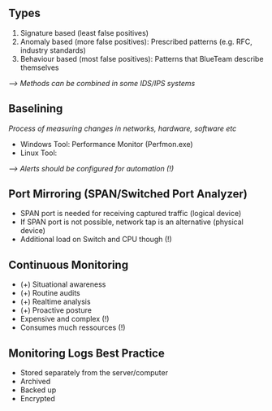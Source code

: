 ## Types

1. Signature based (least false positives)
2. Anomaly based (more false positives): Prescribed patterns (e.g. RFC, industry standards)
3. Behaviour based (most false positives): Patterns that BlueTeam describe themselves

*--> Methods can be combined in some IDS/IPS systems*

## Baselining

*Process of measuring changes in networks, hardware, software etc*

- Windows Tool: Performance Monitor (Perfmon.exe)
- Linux Tool:

*--> Alerts should be configured for automation (!)*

## Port Mirroring (SPAN/Switched Port Analyzer)
- SPAN port is needed for receiving captured traffic (logical device)
- If SPAN port is not possible, network tap is an alternative (physical device)
- Additional load on Switch and CPU though (!)

## Continuous Monitoring
- (+) Situational awareness
- (+) Routine audits
- (+) Realtime analysis
- (+) Proactive posture
- Expensive and complex (!)
- Consumes much ressources (!)

## Monitoring Logs Best Practice
- Stored separately from the server/computer
- Archived
- Backed up
- Encrypted
